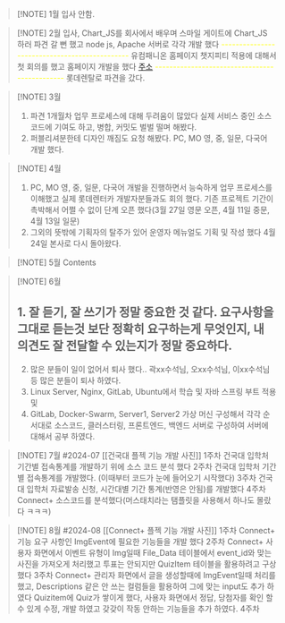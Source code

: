 
> [!NOTE] 1월
> 입사 안함.


> [!NOTE] 2월
> 입사, Chart_JS를 회사에서 배우며 스마일 게이트에 
> Chart_JS 하러 파견 갈 뻔 했고 node js, Apache 서버로 각각 개발 했다
> <font color="#ffff00"> ----------------------------------------------</font>
> 유컴패니온 홈페이지 챗지피티 적용에 대해서 첫 회의를 했고 
> 홈페이지 개발을 했다  [주소](https://ucomgpt.ucomp.co.kr/main/)
> <font color="#ffff00">----------------------------------------------</font>
> 롯데렌탈로 파견을 갔다.


> [!NOTE] 3월
> 1. 파견 1개월차 업무 프로세스에 대해 두려움이 많았다
> 실제 서비스 중인 소스 코드에 기여도 하고, 병합, 커밋도 벌벌 떨며 해봤다.
> 2. 퍼블리셔분한테 디자인 깨짐도 요청 해봤다. PC, MO 영, 중, 일문, 다국어 개발 했다. 



> [!NOTE] 4월
> 1. PC, MO 영, 중, 일문, 다국어 개발을 진행하면서 능숙하게 업무 프로세스를 이해했고 
> 실제 롯데렌터카 개발자분들과도 회의 했다. 기존 프로젝트 기간이 촉박해서 
> 어쩔 수 없이 단계 오픈 했다(3월 27일 영문 오픈, 4월 11일 중문, 4월 13일 일문)
> 2. 그외의 뜻밖에 기획자의 탈주가 있어 운영자 메뉴얼도 기획 및 작성 했다
> 4월 24일 본사로 다시 돌아왔다.


> [!NOTE] 5월
> Contents




> [!NOTE] 6월
> ## 1. 잘 듣기, 잘 쓰기가 정말 중요한 것 같다. 요구사항을 그대로 듣는것 보단 정확히 요구하는게 무엇인지, 내 의견도 잘 전달할 수 있는지가 정말 중요하다.
> 2. 많은 분들이 일이 없어서 퇴사 했다.. 곽xx수석님, 오xx수석님, 이xx수석님 등 많은 분들이 퇴사 하였다.
> 3. Linux Server, Nginx, GitLab, Ubuntu에서 학습 및 자바 스프링 부트 적용 및
> 4. GitLab, Docker-Swarm, Server1, Server2 가상 머신 구성해서 
> 각각 순서대로 소스코드, 클러스터링, 프론트엔드, 백엔드 서버로 구성하여 서버에 대해서 공부 하였다.


> [!NOTE] 7월 #2024-07 [[건국대 플젝 기능 개발 사진]]
> 1주차 건국대 입학처 기간별 접속통계를 개발하기 위에 소스 코드 분석 했다
> 2주차 건국대 입학처 기간별 접속통계를 개발했다. (이때부터 코드가 눈에 들어오기 시작했다)
> 3주차 건국대 입학처 자료발송 신청, 시간대별 기간 통계(반영은 안됨)를 개발했다
> 4주차 Connect+ 소스코드를 분석했다(머스태치라는 탬플릿을 사용해서 하나도 몰랐다 ㅋㅋㅋ)



> [!NOTE] 8월 #2024-08 [[Connect+ 플젝 기능 개발 사진]]
> 1주차 Connect+ 기능 요구 사항인 ImgEvent에 필요한 기능들을 개발 했다
> 2주차 Connect+ 사용자 화면에서 이벤트 유형이 Img일때 File_Data 테이블에서 event_id와 맞는 사진을 가져오게 처리했고 투표는 안되지만 QuizItem 테이블을 활용하려고 구상했다
> 3주차 Connect+ 관리자 화면에서 글을 생성할때에 ImgEvent일때 처리를 했고, Descriptions 같은 안 쓰는 컬럼들을 활용하여 그에 맞는 input도 추가 하였다 Quizitem에 Quiz가 쌓이게 했다, 사용자 화면에서 정답, 당첨자를 확인 할 수 있게 수정, 개발 하였고 갖갖이 작동 안하는 기능들을 추가 하였다.
> 4주차 






